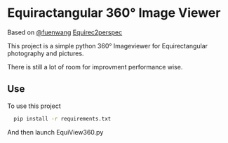 
# Equiractangular 360° Image Viewer

Based on [@fuenwang](https://github.com/fuenwang) [Equirec2perspec](https://github.com/fuenwang/Equirec2Perspec)

This project is a simple python 360° Imageviewer for Equirectangular photography and pictures.

There is still a lot of room for improvment performance wise.


## Use

To use this project

```bash
  pip install -r requirements.txt
```
And then launch EquiView360.py
